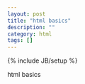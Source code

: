 ```yaml
---
layout: post
title: "html basics"
description: ""
category: html
tags: []
---
```

{% include JB/setup %}

html basics